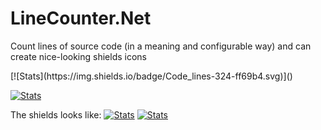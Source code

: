 # LineCounter.Net
Count lines of source code (in a meaning and configurable way) and can create nice-looking shields icons 
<!--start-->[![Stats](https://img.shields.io/badge/Code_lines-324-ff69b4.svg)]()
[![Stats](https://img.shields.io/badge/Doc_lines-1,6_K-ff69b4.svg)]()<!--end-->

The shields looks like: [![Stats](https://img.shields.io/badge/Code_lines-324-ff69b4.svg)]()
[![Stats](https://img.shields.io/badge/Doc_lines-1,6_K-ff69b4.svg)]()




